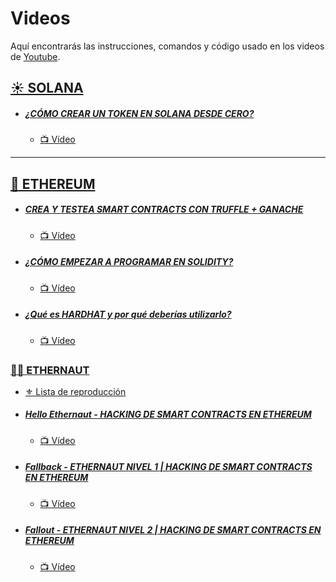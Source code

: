 # Videos

Aquí encontrarás las instrucciones, comandos y código usado en los videos de [Youtube](https://www.youtube.com/@0xrszt).

## [☀️ SOLANA](https://www.youtube.com/playlist?list=PLJi6QLnj65CyYpYh5B32XIWeHjCBlDK31)

- ##### [¿CÓMO CREAR UN TOKEN EN SOLANA DESDE CERO?](/como-crear-un-token-en-solana/)

  - [📺 Vídeo](https://www.youtube.com/watch?v=XVXRqEdtchs)

---

## [🔷 ETHEREUM](https://www.youtube.com/playlist?list=PLJi6QLnj65CycC2jxQDn7ilxSo5qGF3N1)

- ##### [CREA Y TESTEA SMART CONTRACTS CON TRUFFLE + GANACHE](/truffle-ganache/)

  - [📺 Vídeo](https://www.youtube.com/watch?v=j1vkcTg0XFY)

- ##### [¿CÓMO EMPEZAR A PROGRAMAR EN SOLIDITY?](/primeros-pasos-solidity/)

  - [📺 Vídeo](https://www.youtube.com/watch?v=GPtu2sfh1Q4)

- ##### [¿Qué es HARDHAT y por qué deberías utilizarlo?](/hardhat/)

  - [📺 Vídeo](https://www.youtube.com/watch?v=sFnoDAWJ9oY)

### [🧑‍🚀 ETHERNAUT](/ethernaut/)

- [⚜️ Lista de reproducción](https://www.youtube.com/playlist?list=PLJi6QLnj65CyND3C6Dv4mRYYv84acgu6c)

- ##### [Hello Ethernaut - HACKING DE SMART CONTRACTS EN ETHEREUM](/ethernaut/00.%20Hello%20Ethernaut/)

  - [📺 Vídeo](https://www.youtube.com/watch?v=YU-iNyvj6mA)

- ##### [Fallback - ETHERNAUT NIVEL 1 | HACKING DE SMART CONTRACTS EN ETHEREUM](/ethernaut/01.%20Fallback/)

  - [📺 Vídeo](https://www.youtube.com/watch?v=k3XcapaUyFg)

- ##### [Fallout - ETHERNAUT NIVEL 2 | HACKING DE SMART CONTRACTS EN ETHEREUM](/ethernaut/02.%20Fallout/)

  - [📺 Vídeo](https://www.youtube.com/watch?v=8QaVQq59cN4)
